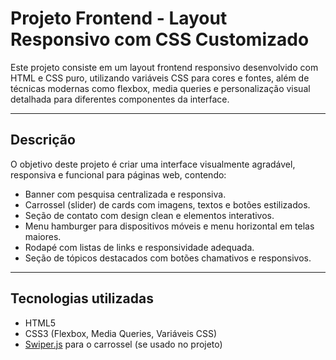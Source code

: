 # Projeto Frontend - Layout Responsivo com CSS Customizado

Este projeto consiste em um layout frontend responsivo desenvolvido com HTML e CSS puro, utilizando variáveis CSS para cores e fontes, além de técnicas modernas como flexbox, media queries e personalização visual detalhada para diferentes componentes da interface.

---

## Descrição

O objetivo deste projeto é criar uma interface visualmente agradável, responsiva e funcional para páginas web, contendo:

- Banner com pesquisa centralizada e responsiva.
- Carrossel (slider) de cards com imagens, textos e botões estilizados.
- Seção de contato com design clean e elementos interativos.
- Menu hamburger para dispositivos móveis e menu horizontal em telas maiores.
- Rodapé com listas de links e responsividade adequada.
- Seção de tópicos destacados com botões chamativos e responsivos.

---

## Tecnologias utilizadas

- HTML5
- CSS3 (Flexbox, Media Queries, Variáveis CSS)
- [Swiper.js](https://swiperjs.com/) para o carrossel (se usado no projeto)
